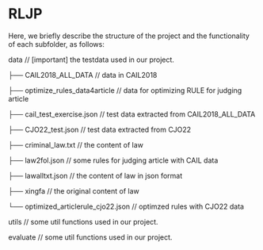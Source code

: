 # RLJP

Here, we briefly describe the structure of the project and the functionality of each subfolder, as follows:

data     // [important] the testdata used in our project.

├── CAIL2018_ALL_DATA      // data in CAIL2018 

├── optimize_rules_data4article  // data for optimizing RULE for judging article

├── cail_test_exercise.json      // test data extracted from CAIL2018_ALL_DATA

├── CJO22_test.json // test data extracted from CJO22

├── criminal_law.txt // the content of law

├── law2fol.json // some rules for judging article with CAIL data

├── lawalltxt.json // the content of law in json format 

├── xingfa // the original content of law

└── optimized_articlerule_cjo22.json // optimzed rules with CJO22 data



utils     // some util functions used in our project.

evaluate     // some util functions used in our project.
